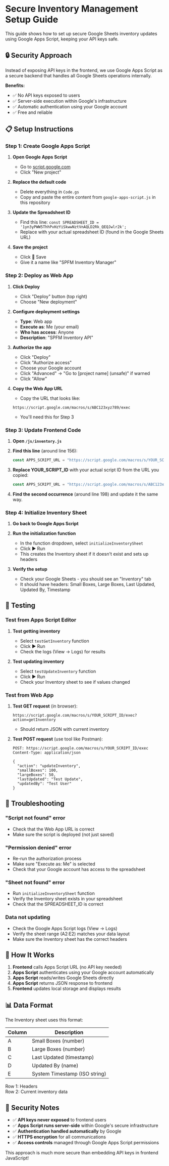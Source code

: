 # Secure Inventory Management Setup Guide

This guide shows how to set up secure Google Sheets inventory updates using Google Apps Script, keeping your API keys safe.

## 🔒 Security Approach

Instead of exposing API keys in the frontend, we use Google Apps Script as a secure backend that handles all Google Sheets operations internally.

**Benefits:**
- ✅ No API keys exposed to users
- ✅ Server-side execution within Google's infrastructure  
- ✅ Automatic authentication using your Google account
- ✅ Free and reliable

## 📋 Setup Instructions

### Step 1: Create Google Apps Script

1. **Open Google Apps Script**
   - Go to [script.google.com](https://script.google.com)
   - Click "New project"

2. **Replace the default code**
   - Delete everything in `Code.gs`
   - Copy and paste the entire content from `google-apps-script.js` in this repository

3. **Update the Spreadsheet ID**
   - Find this line: `const SPREADSHEET_ID = '1yn3yPWW5ThhPvHzYiSkwwNztVnAQLD2Rk_QEQJwlr2k';`
   - Replace with your actual spreadsheet ID (found in the Google Sheets URL)

4. **Save the project**
   - Click 💾 Save
   - Give it a name like "SPFM Inventory Manager"

### Step 2: Deploy as Web App

1. **Click Deploy**
   - Click "Deploy" button (top right)
   - Choose "New deployment"

2. **Configure deployment settings**
   - **Type**: Web app
   - **Execute as**: Me (your email)
   - **Who has access**: Anyone
   - **Description**: "SPFM Inventory API"

3. **Authorize the app**
   - Click "Deploy"
   - Click "Authorize access" 
   - Choose your Google account
   - Click "Advanced" → "Go to [project name] (unsafe)" if warned
   - Click "Allow"

4. **Copy the Web App URL**
   - Copy the URL that looks like:
   ```
   https://script.google.com/macros/s/ABC123xyz789/exec
   ```
   - You'll need this for Step 3

### Step 3: Update Frontend Code

1. **Open `/js/inventory.js`**

2. **Find this line** (around line 156):
   ```javascript
   const APPS_SCRIPT_URL = "https://script.google.com/macros/s/YOUR_SCRIPT_ID/exec";
   ```

3. **Replace YOUR_SCRIPT_ID** with your actual script ID from the URL you copied:
   ```javascript
   const APPS_SCRIPT_URL = "https://script.google.com/macros/s/ABC123xyz789/exec";
   ```

4. **Find the second occurrence** (around line 198) and update it the same way.

### Step 4: Initialize Inventory Sheet

1. **Go back to Google Apps Script**

2. **Run the initialization function**
   - In the function dropdown, select `initializeInventorySheet`
   - Click ▶️ Run
   - This creates the Inventory sheet if it doesn't exist and sets up headers

3. **Verify the setup**
   - Check your Google Sheets - you should see an "Inventory" tab
   - It should have headers: Small Boxes, Large Boxes, Last Updated, Updated By, Timestamp

## 🧪 Testing

### Test from Apps Script Editor

1. **Test getting inventory**
   - Select `testGetInventory` function
   - Click ▶️ Run
   - Check the logs (View → Logs) for results

2. **Test updating inventory**
   - Select `testUpdateInventory` function  
   - Click ▶️ Run
   - Check your Inventory sheet to see if values changed

### Test from Web App

1. **Test GET request** (in browser):
   ```
   https://script.google.com/macros/s/YOUR_SCRIPT_ID/exec?action=getInventory
   ```
   - Should return JSON with current inventory

2. **Test POST request** (use tool like Postman):
   ```
   POST: https://script.google.com/macros/s/YOUR_SCRIPT_ID/exec
   Content-Type: application/json
   
   {
     "action": "updateInventory",
     "smallBoxes": 100,
     "largeBoxes": 50,
     "lastUpdated": "Test Update",
     "updatedBy": "Test User"
   }
   ```

## 🔧 Troubleshooting

### "Script not found" error
- Check that the Web App URL is correct
- Make sure the script is deployed (not just saved)

### "Permission denied" error  
- Re-run the authorization process
- Make sure "Execute as: Me" is selected
- Check that your Google account has access to the spreadsheet

### "Sheet not found" error
- Run `initializeInventorySheet` function
- Verify the Inventory sheet exists in your spreadsheet
- Check that the SPREADSHEET_ID is correct

### Data not updating
- Check the Google Apps Script logs (View → Logs)
- Verify the sheet range (A2:E2) matches your data layout
- Make sure the Inventory sheet has the correct headers

## 🔄 How It Works

1. **Frontend** calls Apps Script URL (no API key needed)
2. **Apps Script** authenticates using your Google account automatically
3. **Apps Script** reads/writes Google Sheets directly
4. **Apps Script** returns JSON response to frontend
5. **Frontend** updates local storage and displays results

## 📊 Data Format

The Inventory sheet uses this format:

| Column | Description |
|--------|-------------|
| A | Small Boxes (number) |
| B | Large Boxes (number) |  
| C | Last Updated (timestamp) |
| D | Updated By (name) |
| E | System Timestamp (ISO string) |

Row 1: Headers  
Row 2: Current inventory data

## 🔐 Security Notes

- ✅ **API keys never exposed** to frontend users
- ✅ **Apps Script runs server-side** within Google's secure infrastructure
- ✅ **Authentication handled automatically** by Google
- ✅ **HTTPS encryption** for all communications
- ✅ **Access controls** managed through Google Apps Script permissions

This approach is much more secure than embedding API keys in frontend JavaScript!